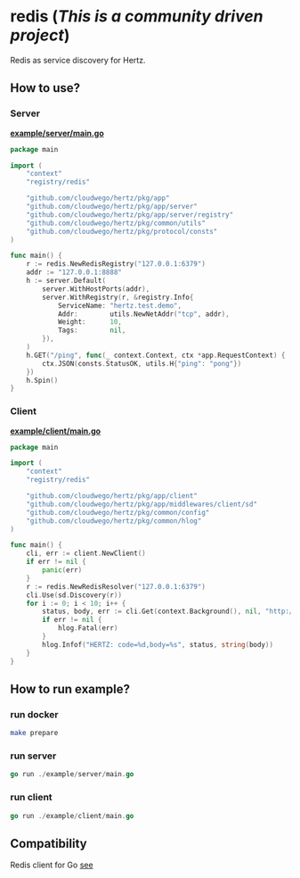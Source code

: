 # redis (*This is a community driven project*)

Redis as service discovery for Hertz.

## How to use?

### Server

**[example/server/main.go](example/server/main.go)**

```go
package main

import (
	"context"
	"registry/redis"

	"github.com/cloudwego/hertz/pkg/app"
	"github.com/cloudwego/hertz/pkg/app/server"
	"github.com/cloudwego/hertz/pkg/app/server/registry"
	"github.com/cloudwego/hertz/pkg/common/utils"
	"github.com/cloudwego/hertz/pkg/protocol/consts"
)

func main() {
	r := redis.NewRedisRegistry("127.0.0.1:6379")
	addr := "127.0.0.1:8888"
	h := server.Default(
		server.WithHostPorts(addr),
		server.WithRegistry(r, &registry.Info{
			ServiceName: "hertz.test.demo",
			Addr:        utils.NewNetAddr("tcp", addr),
			Weight:      10,
			Tags:        nil,
		}),
	)
	h.GET("/ping", func(_ context.Context, ctx *app.RequestContext) {
		ctx.JSON(consts.StatusOK, utils.H{"ping": "pong"})
	})
	h.Spin()
}
```

### Client

**[example/client/main.go](example/client/main.go)**

```go
package main

import (
	"context"
	"registry/redis"

	"github.com/cloudwego/hertz/pkg/app/client"
	"github.com/cloudwego/hertz/pkg/app/middlewares/client/sd"
	"github.com/cloudwego/hertz/pkg/common/config"
	"github.com/cloudwego/hertz/pkg/common/hlog"
)

func main() {
	cli, err := client.NewClient()
	if err != nil {
		panic(err)
	}
	r := redis.NewRedisResolver("127.0.0.1:6379")
	cli.Use(sd.Discovery(r))
	for i := 0; i < 10; i++ {
		status, body, err := cli.Get(context.Background(), nil, "http://hertz.test.demo/ping", config.WithSD(true))
		if err != nil {
			hlog.Fatal(err)
		}
		hlog.Infof("HERTZ: code=%d,body=%s", status, string(body))
	}
}
```

## How to run example?

### run docker

```bash
make prepare
```

### run server

```go
go run ./example/server/main.go
```

### run client

```go
go run ./example/client/main.go
```

## Compatibility

Redis client for Go [see](https://github.com/go-redis/redis)